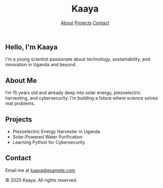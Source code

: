 <!DOCTYPE html>
<html lang="en">
<head>
  <meta charset="UTF-8" />
  <meta name="viewport" content="width=device-width, initial-scale=1.0" />
  <title>Kaaya's Personal Website</title>
  <script src="https://cdn.tailwindcss.com"></script>
</head>
<body class="bg-gray-100 text-gray-800 font-sans">
  <header class="bg-white shadow p-6">
    <div class="max-w-6xl mx-auto flex justify-between items-center">
      <h1 class="text-2xl font-bold">Kaaya</h1>
      <nav>
        <a href="#about" class="mx-3 hover:text-blue-500">About</a>
        <a href="#projects" class="mx-3 hover:text-blue-500">Projects</a>
        <a href="#contact" class="mx-3 hover:text-blue-500">Contact</a>
      </nav>
    </div>
  </header>

  <section class="max-w-6xl mx-auto mt-10 p-4">
    <h2 class="text-4xl font-bold mb-4">Hello, I'm Kaaya</h2>
    <p class="text-xl text-gray-700">I'm a young scientist passionate about technology, sustainability, and innovation in Uganda and beyond.</p>
  </section>

  <section id="about" class="max-w-6xl mx-auto mt-16 p-4">
    <h2 class="text-3xl font-bold mb-4">About Me</h2>
    <p class="text-gray-700 leading-relaxed">
      I’m 15 years old and already deep into solar energy, piezoelectric harvesting, and cybersecurity. I’m building a future where science solves real problems.
    </p>
  </section>

  <section id="projects" class="max-w-6xl mx-auto mt-16 p-4">
    <h2 class="text-3xl font-bold mb-4">Projects</h2>
    <ul class="list-disc pl-6 text-gray-700">
      <li>Piezoelectric Energy Harvester in Uganda</li>
      <li>Solar-Powered Water Purification</li>
      <li>Learning Python for Cybersecurity</li>
    </ul>
  </section>

  <section id="contact" class="max-w-6xl mx-auto mt-16 p-4 mb-20">
    <h2 class="text-3xl font-bold mb-4">Contact</h2>
    <p>Email me at <a href="mailto:kaaya@example.com" class="text-blue-500">kaaya@example.com</a></p>
  </section>

  <footer class="bg-white shadow p-6 text-center">
    <p class="text-sm text-gray-500">© 2025 Kaaya. All rights reserved.</p>
  </footer>
</body>
</html>